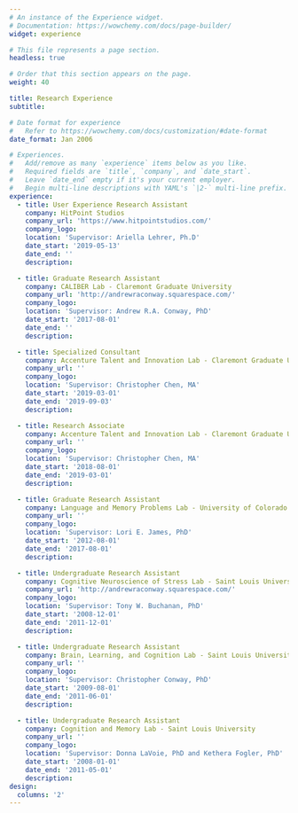 ```yaml
---
# An instance of the Experience widget.
# Documentation: https://wowchemy.com/docs/page-builder/
widget: experience

# This file represents a page section.
headless: true

# Order that this section appears on the page.
weight: 40

title: Research Experience
subtitle:

# Date format for experience
#   Refer to https://wowchemy.com/docs/customization/#date-format
date_format: Jan 2006

# Experiences.
#   Add/remove as many `experience` items below as you like.
#   Required fields are `title`, `company`, and `date_start`.
#   Leave `date_end` empty if it's your current employer.
#   Begin multi-line descriptions with YAML's `|2-` multi-line prefix.
experience:
  - title: User Experience Research Assistant
    company: HitPoint Studios
    company_url: 'https://www.hitpointstudios.com/'
    company_logo: 
    location: 'Supervisor: Ariella Lehrer, Ph.D'
    date_start: '2019-05-13'
    date_end: ''
    description: 

  - title: Graduate Research Assistant
    company: CALIBER Lab - Claremont Graduate University
    company_url: 'http://andrewraconway.squarespace.com/'
    company_logo: 
    location: 'Supervisor: Andrew R.A. Conway, PhD'
    date_start: '2017-08-01'
    date_end: ''
    description: 

  - title: Specialized Consultant
    company: Accenture Talent and Innovation Lab - Claremont Graduate University
    company_url: ''
    company_logo: 
    location: 'Supervisor: Christopher Chen, MA'
    date_start: '2019-03-01'
    date_end: '2019-09-03'
    description: 

  - title: Research Associate
    company: Accenture Talent and Innovation Lab - Claremont Graduate University
    company_url: ''
    company_logo: 
    location: 'Supervisor: Christopher Chen, MA'
    date_start: '2018-08-01'
    date_end: '2019-03-01'
    description: 

  - title: Graduate Research Assistant
    company: Language and Memory Problems Lab - University of Colorado Colorado Springs
    company_url: ''
    company_logo: 
    location: 'Supervisor: Lori E. James, PhD'
    date_start: '2012-08-01'
    date_end: '2017-08-01'
    description: 

  - title: Undergraduate Research Assistant
    company: Cognitive Neuroscience of Stress Lab - Saint Louis University
    company_url: 'http://andrewraconway.squarespace.com/'
    company_logo: 
    location: 'Supervisor: Tony W. Buchanan, PhD'
    date_start: '2008-12-01'
    date_end: '2011-12-01'
    description: 

  - title: Undergraduate Research Assistant
    company: Brain, Learning, and Cognition Lab - Saint Louis University
    company_url: ''
    company_logo: 
    location: 'Supervisor: Christopher Conway, PhD'
    date_start: '2009-08-01'
    date_end: '2011-06-01'
    description: 

  - title: Undergraduate Research Assistant
    company: Cognition and Memory Lab - Saint Louis University
    company_url: ''
    company_logo: 
    location: 'Supervisor: Donna LaVoie, PhD and Kethera Fogler, PhD'
    date_start: '2008-01-01'
    date_end: '2011-05-01'
    description: 
design:
  columns: '2'
---
```


